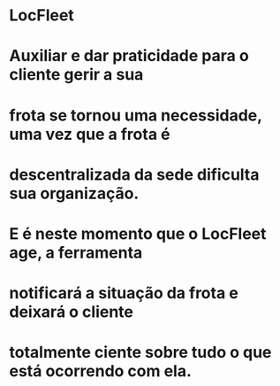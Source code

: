 # LocFleet

# Auxiliar e dar praticidade para o cliente gerir a sua 
# frota se tornou uma necessidade, uma vez que a frota é
# descentralizada da sede dificulta sua organização.

# E é neste momento que o LocFleet age, a ferramenta 
# notificará a situação da frota e deixará o cliente 
# totalmente ciente sobre tudo o que está ocorrendo com ela.
